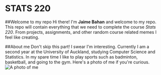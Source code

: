 # STATS 220
##Welcome to my repo
Hi there! I'm **Jaime Bahan** and welcome to my repo. This repo will contain everything that we need to complete the course *Stats 220*. From projects, assignments, and other random course related memes I feel like creating. 

##About me
Don't skip this part! I swear I'm interesting.
Currently I am a second year at the University of Auckland, studying Computer Science and Statistics.
In my spare time I like to play sports such as badminton, basketball, and going to the gym.
Here's a photo of me if you're curious. 
![A photo of me](https://i.insider.com/602ee9ced3ad27001837f2ac?width=700)


